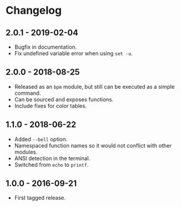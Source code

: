 Changelog
=========


2.0.1 - 2019-02-04
------------------

* Bugfix in documentation.
* Fix undefined variable error when using `set -u`.


2.0.0 - 2018-08-25
------------------

* Released as an `bpm` module, but still can be executed as a simple command.
* Can be sourced and exposes functions.
* Include fixes for color tables.


1.1.0 - 2018-06-22
------------------

* Added `--bell` option.
* Namespaced function names so it would not conflict with other modules.
* ANSI detection in the terminal.
* Switched from `echo` to `printf`.


1.0.0 - 2016-09-21
------------------

* First tagged release.
